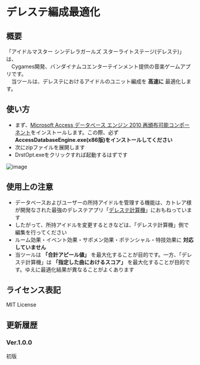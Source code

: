 # デレステ編成最適化

## 概要

「アイドルマスター シンデレラガールズ スターライトステージ(デレステ)」は、  
　Cygames開発、バンダイナムコエンターテインメント提供の音楽ゲームアプリです。  
　当ツールは、デレステにおけるアイドルのユニット編成を **高速に** 最適化します。

## 使い方

- まず、[Microsoft Access データベース エンジン 2010 再頒布可能コンポーネント](https://www.microsoft.com/ja-jp/download/details.aspx?id=13255)をインストールします。この際、必ず **AccessDatabaseEngine.exe(x86版)をインストールしてください**
- 次にzipファイルを展開します
- DrstOpt.exeをクリックすれば起動するはずです

![image](https://user-images.githubusercontent.com/3734392/34440534-1cad3432-ecf9-11e7-843d-d94cada0e982.png)

## 使用上の注意

- データベースおよびユーザーの所持アイドルを管理する機能は、カトレア様が開発なされた最強のデレステアプリ「[デレステ計算機](http://imascgcalc.web.fc2.com)」におもねっています
- したがって、所持アイドルを変更するときなどは、「デレステ計算機」側で編集を行ってください
- ルーム効果・イベント効果・サポメン効果・ポテンシャル・特技効果に **対応していません**
- 当ツールは **「合計アピール値」** を最大化することが目的です。一方、「デレステ計算機」は **「指定した曲におけるスコア」** を最大化することが目的です。ゆえに最適化結果が異なることがよくあります

## ライセンス表記

MIT License

## 更新履歴

### Ver.1.0.0

初版
